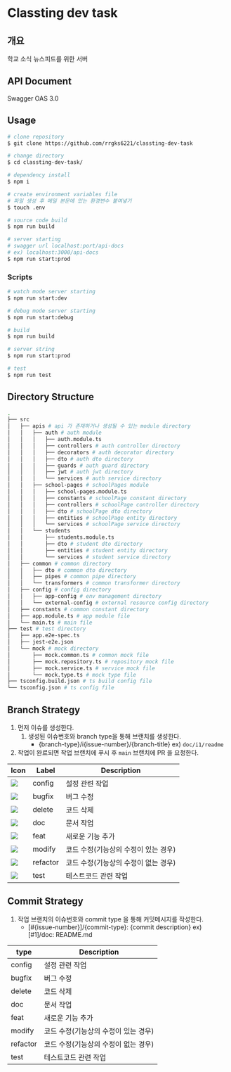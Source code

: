 # Classting dev task

## 개요

학교 소식 뉴스피드를 위한 서버

## API Document

Swagger OAS 3.0

## Usage

```bash
# clone repository
$ git clone https://github.com/rrgks6221/classting-dev-task

# change directory
$ cd classting-dev-task/

# dependency install
$ npm i

# create environment variables file
# 파일 생성 후 메일 본문에 있는 환경변수 붙여넣기
$ touch .env

# source code build
$ npm run build

# server starting
# swagger url localhost:port/api-docs
# ex) localhost:3000/api-docs
$ npm run start:prod
```

### Scripts

```bash
# watch mode server starting
$ npm run start:dev

# debug mode server starting
$ npm run start:debug

# build
$ npm run build

# server string
$ npm run start:prod

# test
$ npm run test
```

## Directory Structure

```bash
.
├── src
│   ├── apis # api 가 존재하거나 생성될 수 있는 module directory
│   │   ├── auth # auth module
│   │   │   ├── auth.module.ts
│   │   │   ├── controllers # auth controller directory
│   │   │   ├── decorators # auth decorator directory
│   │   │   ├── dto # auth dto directory
│   │   │   ├── guards # auth guard directory
│   │   │   ├── jwt # auth jwt directory
│   │   │   └── services # auth service directory
│   │   ├── school-pages # schoolPages module
│   │   │   ├── school-pages.module.ts
│   │   │   ├── constants # schoolPage constant directory
│   │   │   ├── controllers # schoolPage controller directory
│   │   │   ├── dto # schoolPage dto directory
│   │   │   ├── entities # schoolPage entity directory
│   │   │   └── services # schoolPage service directory
│   │   └── students
│   │       ├── students.module.ts
│   │       ├── dto # student dto directory
│   │       ├── entities # student entity directory
│   │       └── services # student service directory
│   ├── common # common directory
│   │   ├── dto # common dto directory
│   │   ├── pipes # common pipe directory
│   │   └── transformers # common transformer directory
│   ├── config # config directory
│   │   ├── app-config # env management directory
│   │   └── external-config # external resource config directory
│   ├── constants # common constant directory
│   ├── app.module.ts # app module file
│   └── main.ts # main file
├── test # test directory
│   ├── app.e2e-spec.ts
│   ├── jest-e2e.json
│   └── mock # mock directory
│       ├── mock.common.ts # common mock file
│       ├── mock.repository.ts # repository mock file
│       ├── mock.service.ts # service mock file
│       └── mock.type.ts # mock type file
├── tsconfig.build.json # ts build config file
└── tsconfig.json # ts config file
```

## Branch Strategy

1. 먼저 이슈를 생성한다.
   1. 생성된 이슈번호와 branch type을 통해 브랜치를 생성한다.
      - {branch-type}/i{issue-number}/{branch-title}
        ex) `doc/i1/readme`
1. 작업이 완료되면 작업 브랜치에 푸시 후 `main` 브랜치에 PR 을 요청한다.

| Icon                                                      | Label    | Description                          |
| --------------------------------------------------------- | -------- | ------------------------------------ |
| <img src="https://img.shields.io/badge/bugfix-F7DE00"/>   | config   | 설정 관련 작업                       |
| <img src="https://img.shields.io/badge/bugfix-CC3D10"/>   | bugfix   | 버그 수정                            |
| <img src="https://img.shields.io/badge/delete-8B97E4"/>   | delete   | 코드 삭제                            |
| <img src="https://img.shields.io/badge/doc-F3D197"/>      | doc      | 문서 작업                            |
| <img src="https://img.shields.io/badge/feat-331AE4"/>     | feat     | 새로운 기능 추가                     |
| <img src="https://img.shields.io/badge/modify-2AC582"/>   | modify   | 코드 수정(기능상의 수정이 있는 경우) |
| <img src="https://img.shields.io/badge/refactor-A9362A"/> | refactor | 코드 수정(기능상의 수정이 없는 경우) |
| <img src="https://img.shields.io/badge/test-EAEA38"/>     | test     | 테스트코드 관련 작업                 |

## Commit Strategy

1. 작업 브랜치의 이슈번호와 commit type 을 통해 커밋메시지를 작성한다.
   - [#{issue-number}]/{commit-type}: {commit description}
     ex) [#1]/doc: README.md

| type     | Description                          |
| -------- | ------------------------------------ |
| config   | 설정 관련 작업                       |
| bugfix   | 버그 수정                            |
| delete   | 코드 삭제                            |
| doc      | 문서 작업                            |
| feat     | 새로운 기능 추가                     |
| modify   | 코드 수정(기능상의 수정이 있는 경우) |
| refactor | 코드 수정(기능상의 수정이 없는 경우) |
| test     | 테스트코드 관련 작업                 |
